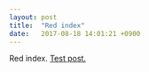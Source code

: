 ```yaml
---
layout: post
title:  "Red index"
date:   2017-08-18 14:01:21 +0900
---
```


Red index.
[Test post.](test-red-post)
